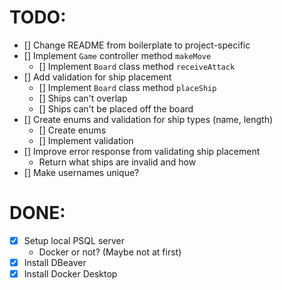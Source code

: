 # TODO:

- [] Change README from boilerplate to project-specific
- [] Implement `Game` controller method `makeMove`
  - [] Implement `Board` class method `receiveAttack`
- [] Add validation for ship placement
  - [] Implement `Board` class method `placeShip`
  - [] Ships can't overlap
  - [] Ships can't be placed off the board
- [] Create enums and validation for ship types (name, length)
  - [] Create enums
  - [] Implement validation
- [] Improve error response from validating ship placement
  - Return what ships are invalid and how
- [] Make usernames unique?

# DONE:

- [x] Setup local PSQL server
  - Docker or not? (Maybe not at first)
- [x] Install DBeaver
- [x] Install Docker Desktop
